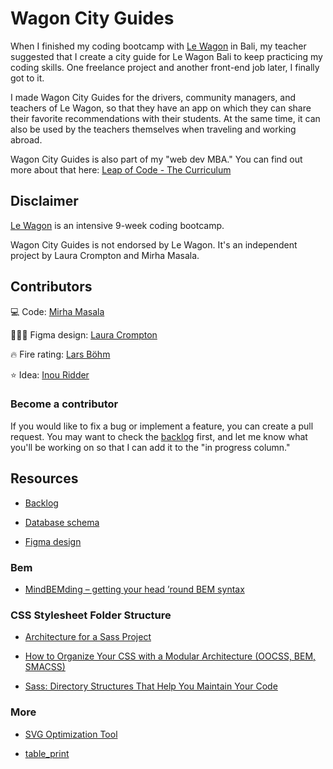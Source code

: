 # Wagon City Guides

When I finished my coding bootcamp with [Le Wagon](https://www.lewagon.com/) in Bali, my teacher suggested that I create a city guide for Le Wagon Bali to keep practicing my coding skills. One freelance project and another front-end job later, I finally got to it.

I made Wagon City Guides for the drivers, community managers, and teachers of Le Wagon, so that they have an app on which they can share their favorite recommendations with their students. At the same time, it can also be used by the teachers themselves when traveling and working abroad.

Wagon City Guides is also part of my "web dev MBA." You can find out more about that here: [Leap of Code - The Curriculum](https://www.mirhamasala.com/leap-of-code/#curriculum)

## Disclaimer

[Le Wagon](https://www.lewagon.com) is an intensive 9-week coding bootcamp.

Wagon City Guides is not endorsed by Le Wagon. It's an independent project by Laura Crompton and Mirha Masala.

## Contributors

💻 Code: [Mirha Masala](https://github.com/mirhamasala)

👩🏼‍🎨 Figma design: [Laura Crompton](https://github.com/lozdesign)

🔥 Fire rating: [Lars Böhm](https://github.com/datene)

⭐️ Idea: [Inou Ridder](https://github.com/InouRidder)

### Become a contributor

If you would like to fix a bug or implement a feature, you can create a pull request. You may want to check the [backlog](https://github.com/mirhamasala/lw_city_guide/projects/1) first, and let me know what you'll be working on so that I can add it to the "in progress column."

## Resources

- [Backlog](https://github.com/mirhamasala/lw_city_guide/projects/1)

- [Database schema](https://kitt.lewagon.com/db/2357)

- [Figma design](https://www.figma.com/file/ROwm7eDNn5VdztbIGPwArIPD/Le-Wagon-on-Tour)

### Bem

- [MindBEMding – getting your head ’round BEM syntax](https://csswizardry.com/2013/01/mindbemding-getting-your-head-round-bem-syntax/)

### CSS Stylesheet Folder Structure

- [Architecture for a Sass Project](https://www.sitepoint.com/architecture-sass-project/)


- [How to Organize Your CSS with a Modular Architecture
(OOCSS, BEM, SMACSS)](https://snipcart.com/blog/organize-css-modular-architecture)

- [Sass: Directory Structures That Help You Maintain Your Code](https://vanseodesign.com/css/sass-directory-structures/)

### More

- [SVG Optimization Tool](https://jakearchibald.github.io/svgomg/)

- [table_print](http://tableprintgem.com/)
